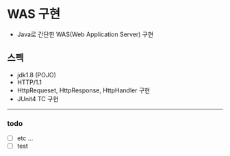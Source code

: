 # WAS 구현
- Java로 간단한 WAS(Web Application Server) 구현

## 스펙
- jdk1.8 (POJO)
- HTTP/1.1
- HttpRequeset, HttpResponse, HttpHandler 구현
- JUnit4 TC 구현

----

### todo
- [ ] etc ...
- [ ] test
